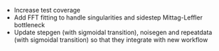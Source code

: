 - Increase test coverage
- Add FFT fitting to handle singularities and sidestep Mittag-Leffler bottleneck
- Update stepgen (with sigmoidal transition), noisegen and repeatdata (with sigmoidal transition) so that they integrate with new workflow

